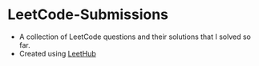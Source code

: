 # LeetCode-Submissions
* A collection of LeetCode questions and their solutions that I solved so far.
* Created using [LeetHub](https://github.com/QasimWani/LeetHub)
